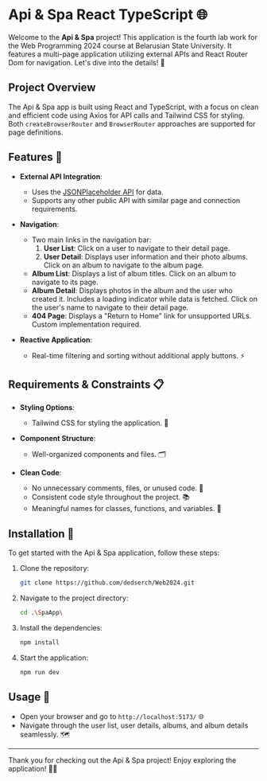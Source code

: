 # Api & Spa React TypeScript 🌐

Welcome to the **Api & Spa** project! This application is the fourth lab work for the Web Programming 2024 course at Belarusian State University. It features a multi-page application utilizing external APIs and React Router Dom for navigation. Let's dive into the details! 🌟

## Project Overview

The Api & Spa app is built using React and TypeScript, with a focus on clean and efficient code using Axios for API calls and Tailwind CSS for styling. Both `createBrowserRouter` and `BrowserRouter` approaches are supported for page definitions.

## Features 🌈

- **External API Integration**:
  - Uses the [JSONPlaceholder API](https://jsonplaceholder.typicode.com/) for data.
  - Supports any other public API with similar page and connection requirements.

- **Navigation**:
  - Two main links in the navigation bar:
    1. **User List**: Click on a user to navigate to their detail page.
    2. **User Detail**: Displays user information and their photo albums. Click on an album to navigate to the album page.
  - **Album List**: Displays a list of album titles. Click on an album to navigate to its page.
  - **Album Detail**: Displays photos in the album and the user who created it. Includes a loading indicator while data is fetched. Click on the user's name to navigate to their detail page.
  - **404 Page**: Displays a "Return to Home" link for unsupported URLs. Custom implementation required.

- **Reactive Application**:
  - Real-time filtering and sorting without additional apply buttons. ⚡

## Requirements & Constraints 📋

- **Styling Options**:
  - Tailwind CSS for styling the application. 🎨

- **Component Structure**:
  - Well-organized components and files. 🗂️

- **Clean Code**:
  - No unnecessary comments, files, or unused code. 🧹
  - Consistent code style throughout the project. 📚
  - Meaningful names for classes, functions, and variables. 📛

## Installation 🔧

To get started with the Api & Spa application, follow these steps:

1. Clone the repository:
   ```bash
   git clone https://github.com/dedserch/Web2024.git

2. Navigate to the project directory:
   ```bash
   cd .\SpaApp\

3. Install the dependencies:
   ```bash
   npm install

4. Start the application:
   ```bash
   npm run dev

## Usage 🚀

- Open your browser and go to `http://localhost:5173/` 🌐
- Navigate through the user list, user details, albums, and album details seamlessly. 🗺️

---

Thank you for checking out the Api & Spa project! Enjoy exploring the application! 🎉✨
